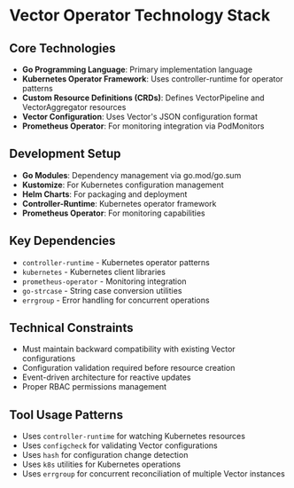 # Vector Operator Technology Stack

## Core Technologies
- **Go Programming Language**: Primary implementation language
- **Kubernetes Operator Framework**: Uses controller-runtime for operator patterns
- **Custom Resource Definitions (CRDs)**: Defines VectorPipeline and VectorAggregator resources
- **Vector Configuration**: Uses Vector's JSON configuration format
- **Prometheus Operator**: For monitoring integration via PodMonitors

## Development Setup
- **Go Modules**: Dependency management via go.mod/go.sum
- **Kustomize**: For Kubernetes configuration management
- **Helm Charts**: For packaging and deployment
- **Controller-Runtime**: Kubernetes operator framework
- **Prometheus Operator**: For monitoring capabilities

## Key Dependencies
- `controller-runtime` - Kubernetes operator patterns
- `kubernetes` - Kubernetes client libraries
- `prometheus-operator` - Monitoring integration
- `go-strcase` - String case conversion utilities
- `errgroup` - Error handling for concurrent operations

## Technical Constraints
- Must maintain backward compatibility with existing Vector configurations
- Configuration validation required before resource creation
- Event-driven architecture for reactive updates
- Proper RBAC permissions management

## Tool Usage Patterns
- Uses `controller-runtime` for watching Kubernetes resources
- Uses `configcheck` for validating Vector configurations
- Uses `hash` for configuration change detection
- Uses `k8s` utilities for Kubernetes operations
- Uses `errgroup` for concurrent reconciliation of multiple Vector instances
